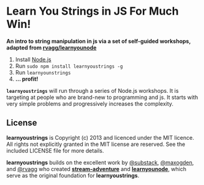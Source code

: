 # Learn You Strings in JS For Much Win!

**An intro to string manipulation in js via a set of self-guided workshops, adapted from [rvagg/learnyounode](https://github.com/rvagg/learnyounode/)**

  1. Install [Node.js](http://nodejs.org/)
  2. Run `sudo npm install learnyoustrings -g`
  3. Run `learnyounstrings`
  4. **... profit!**

<b><code>learnyoustrings</code></b> will run through a series of Node.js workshops. It is targeting at people who are brand-new to programming and js. It starts with very simple problems and progressively increases the complexity.

## License

**learnyoustrings** is Copyright (c) 2013  and licenced under the MIT licence. All rights not explicitly granted in the MIT license are reserved. See the included LICENSE file for more details.

**learnyoustrings** builds on the excellent work by [@substack](https://github.com/substack), [@maxogden](https://github.com/maxogden), and [@rvagg](https://twitter.com/rvagg) who created **[stream-adventure](https://github.com/substack/stream-adventure)** and **[learnyounode](https://github.com/rvagg/learnyounode/)**, which serve as the original foundation for **learnyoustrings**.
